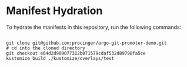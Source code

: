 
# Manifest Hydration

To hydrate the manifests in this repository, run the following commands:

```shell

git clone git@github.com:procinger/argo-git-promoter-demo.git
# cd into the cloned directory
git checkout e64d2d909077322b071579cdaf532d89798fa5ce
kustomize build ./kustomize/overlays/test
```